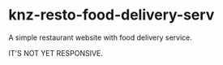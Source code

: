 # knz-resto-food-delivery-serv

A simple restaurant website with food delivery service. 

IT'S NOT YET RESPONSIVE.

